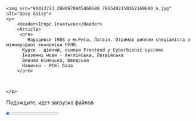 <!DOCTYPE html>
<html>

<head>
  <meta charset="utf-8"/>
  <title>Fluffy</title>
  
</head>

<body>
<!--
    При помощи атрибута src указывается путь к картинке. 
    При помощи атрибута alt указывается альтернативный текст для картинки.
    <Article> - тег, в який укладають елементи статті: безпосередньо текст, зображення, коментарі
    Тег используется для отображения прогресса. (HTML5)
        - value - текущее значение.
        - max   - максимальное значение.
  -->

<div>
  
    <img src="90413723_2880970945468680_7865492150262169600_n.jpg" alt="Opsy daisy">
    <p>
        <Header>Ігорс Ігнатьєвс</Header>
        <Article> 
         <pre> 
            Народився 1988 у м.Рига, Латвія. Отримав диплом спеціаліста з міжнародної економіки НУЛП.
          Курси - діючий, основи Frontend у Cyberbionic systems
          Іноземні мови - Англійська, Латвійська
          Вивчаю Німецька, Шведська
          Навички - Html база
        </pre>



    </p>
  
    
    

</div>

<script>

  var userName = prompt('Ваше имя?','');
  
  alert( userName );
  
  </script>
  <p>Подождите, идет загрузка файлов</p>
  <progress value="5" max="100">
    Загружено на <span id="value">5</span>%
</progress>
</body>

</html>
